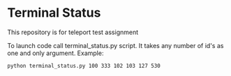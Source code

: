 # Terminal Status
This repository is for teleport test assignment

To launch code call terminal_status.py script. It takes any number of id's as one and only argument. 
Example:
```console
python terminal_status.py 100 333 102 103 127 530
```
